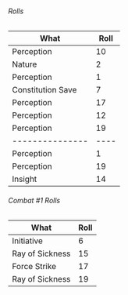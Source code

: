 ###### Rolls
| What                  | Roll |
| --------------------- | ---- |
| Perception            | 10   |
| Nature                | 2    |
| Perception            | 1    |
| Constitution Save     | 7    |
| Perception            | 17   |
| Perception            | 12   |
| Perception            | 19   |
| --------------- | ---- |
| Perception            | 1    |
| Perception            | 19   |
| Insight               | 14   | 

###### Combat #1 Rolls
| What            | Roll |
| --------------- | ---- |
| Initiative      | 6    |
| Ray of Sickness | 15   |
| Force Strike    | 17   |
| Ray of Sickness | 19   | 
